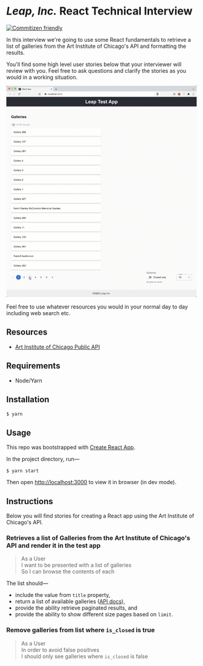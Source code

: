 # *Leap, Inc.* React Technical Interview

[![Commitizen friendly](https://img.shields.io/badge/commitizen-friendly-brightgreen.svg)](http://commitizen.github.io/cz-cli/)

In this interview we're going to use some React fundamentals to retrieve a list of galleries from the Art Institute of Chicago's API and formatting the results.

You'll find some high level user stories below that your interviewer will review with you. Feel free to ask questions and clarify the stories as you would in a working situation.

![](./docs/assets/2022-05-09_23-09-52.gif)

Feel free to use whatever resources you would in your normal day to day including web search etc.

## Resources

* [Art Institute of Chicago Public API](https://api.artic.edu/docs/)

## Requirements

* Node/Yarn

## Installation

```
$ yarn
```

## Usage

This repo was bootstrapped with [Create React App](https://create-react-app.dev/).

In the project directory, run—

```
$ yarn start
````

Then open [http://localhost:3000](http://localhost:3000) to view it in browser (in dev mode).

## Instructions

Below you will find stories for creating a React app using the Art Institute of Chicago's API.

### Retrieves a list of Galleries from the Art Institute of Chicago's API and render it in the test app

> As a User \
> I want to be presented with a list of galleries \
> So I can browse the contents of each

The list should—
* include the value from `title` property,
* return a list of available galleries ([API docs](https://api.artic.edu/docs/#galleries)),
* provide the ability retrieve paginated results, and
* provide the ability to show different size pages based on `limit`.

### Remove galleries from list where `is_closed` is true

> As a User \
> In order to avoid false positives \
> I should only see galleries where `is_closed` is false
